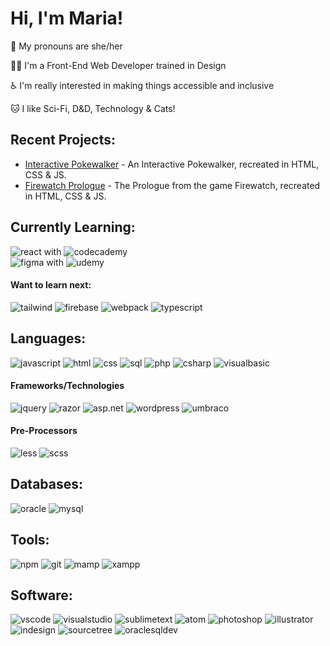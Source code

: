 # Hi, I'm Maria!
<p>👋 My pronouns are she/her</p>
<p>👩‍💻 I'm a Front-End Web Developer trained in Design</p>
<p>♿ I'm really interested in making things accessible and inclusive </p>
<p>🐱 I like Sci-Fi, D&D, Technology & Cats!</p>

## Recent Projects:
- [Interactive Pokewalker](https://codepen.io/mariawarnes/pen/wvYRPEr) - An Interactive Pokewalker, recreated in HTML, CSS & JS.
- [Firewatch Prologue](https://codepen.io/mariawarnes/pen/KKxQLer) - The Prologue from the game Firewatch, recreated in HTML, CSS & JS.

## Currently Learning:
![react](https://img.shields.io/static/v1?logo=react&label=&message=React&color=36465D&logoColor=AAA&style=flat-square) with ![codecademy](https://img.shields.io/static/v1?logo=codecademy&label=&message=Codecademy&color=36465D&logoColor=AAA&style=flat-square)</br>
![figma](https://img.shields.io/static/v1?logo=figma&label=&message=Figma&color=36465D&logoColor=AAA&style=flat-square) with ![udemy](https://img.shields.io/static/v1?logo=udemy&label=&message=Udemy&color=36465D&logoColor=AAA&style=flat-square)
#### Want to learn next:
![tailwind](https://img.shields.io/static/v1?logo=css3&label=&message=Tailwind&color=36465D&logoColor=AAA&style=flat-square)
![firebase](https://img.shields.io/static/v1?logo=firebase&label=&message=Firebase&color=36465D&logoColor=AAA&style=flat-square)
![webpack](https://img.shields.io/static/v1?logo=webpack&label=&message=Webpack&color=36465D&logoColor=AAA&style=flat-square)
![typescript](https://img.shields.io/static/v1?logo=typescript&label=&message=TypeScript&color=36465D&logoColor=AAA&style=flat-square)

## Languages:
![javascript](https://img.shields.io/static/v1?logo=javascript&label=&message=JavaScript&color=36465D&logoColor=AAA&style=flat-square)
![html](https://img.shields.io/static/v1?logo=html5&label=&message=HTML&color=36465D&logoColor=AAA&style=flat-square&link=)
![css](https://img.shields.io/static/v1?logo=css3&label=&message=CSS&color=36465D&logoColor=AAA&style=flat-square&link=)
![sql](https://img.shields.io/static/v1?logo=microsoftsqlserver3&label=&message=SQL&color=36465D&logoColor=AAA&style=flat-square&link=)
![php](https://img.shields.io/static/v1?logo=php&label=&message=PHP&color=36465D&logoColor=AAA&style=flat-square&link=)
![csharp](https://img.shields.io/static/v1?logo=csharp&label=&message=C%23&color=36465D&logoColor=AAA&style=flat-square&link=)
![visualbasic](https://img.shields.io/static/v1?logo=microsoft&label=&message=Visual%20Basic%20%28%2ENet%29&color=36465D&logoColor=AAA&style=flat-square&link=)
#### Frameworks/Technologies
![jquery](https://img.shields.io/static/v1?logo=jquery&label=&message=jQuery&color=36465D&logoColor=AAA&style=flat-square&link=)
![razor](https://img.shields.io/static/v1?logo=dotnet&label=&message=Razor&color=36465D&logoColor=AAA&style=flat-square)
![asp.net](https://img.shields.io/static/v1?logo=dotnet&label=&message=ASP.Net&color=36465D&logoColor=AAA&style=flat-square&link=)
![wordpress](https://img.shields.io/static/v1?logo=wordpress&label=&message=WordPress&color=36465D&logoColor=AAA&style=flat-square)
![umbraco](https://img.shields.io/static/v1?logo=umbraco&label=&message=Umbraco&color=36465D&logoColor=AAA&style=flat-square)
#### Pre-Processors
![less](https://img.shields.io/static/v1?logo=less&label=&message=LESS&color=36465D&logoColor=AAA&style=flat-square&link=)
![scss](https://img.shields.io/static/v1?logo=sass&label=&message=SCSS&color=36465D&logoColor=AAA&style=flat-square&link=)

## Databases:
![oracle](https://img.shields.io/static/v1?logo=oracle&label=&message=Oracle&color=36465D&logoColor=AAA&style=flat-square&link=)
![mysql](https://img.shields.io/static/v1?logo=mysql&label=&message=MySQL&color=36465D&logoColor=AAA&style=flat-square&link=)

## Tools:
![npm](https://img.shields.io/static/v1?logo=npm&label=&message=npm&color=36465D&logoColor=AAA&style=flat-square)
![git](https://img.shields.io/static/v1?logo=git&label=&message=Git&color=36465D&logoColor=AAA&style=flat-square)
![mamp](https://img.shields.io/static/v1?logo=mamp&label=&message=MAMP&color=36465D&logoColor=AAA&style=flat-square)
![xampp](https://img.shields.io/static/v1?logo=xampp&label=&message=XAMPP&color=36465D&logoColor=AAA&style=flat-square)

## Software:
![vscode](https://img.shields.io/static/v1?logo=visualstudiocode&label=&message=VSCode&color=36465D&logoColor=AAA&style=flat-square)
![visualstudio](https://img.shields.io/static/v1?logo=visualstudio&label=&message=Visual%20Studio&color=36465D&logoColor=AAA&style=flat-square)
![sublimetext](https://img.shields.io/static/v1?logo=sublimetext&label=&message=Sublime%20Text&color=36465D&logoColor=AAA&style=flat-square)
![atom](https://img.shields.io/static/v1?logo=atom&label=&message=Atom&color=36465D&logoColor=AAA&style=flat-square)
![photoshop](https://img.shields.io/static/v1?logo=adobe%20photoshop&label=&message=Photoshop&color=36465D&logoColor=AAA&style=flat-square)
![illustrator](https://img.shields.io/static/v1?logo=adobe%20illustrator&label=&message=Illustrator&color=36465D&logoColor=AAA&style=flat-square)
![indesign](https://img.shields.io/static/v1?logo=adobe%20indesign&label=&message=InDesign&color=36465D&logoColor=AAA&style=flat-square)
![sourcetree](https://img.shields.io/static/v1?logo=sourcetree&label=&message=Sourcetree&color=36465D&logoColor=AAA&style=flat-square)
![oraclesqldev](https://img.shields.io/static/v1?logo=oracle&label=&message=Oracle%20SQL%20Developer&color=36465D&logoColor=AAA&style=flat-square)

